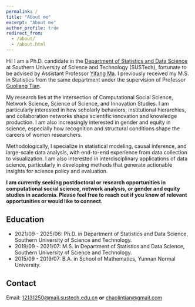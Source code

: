 ```yaml
---
permalink: /
title: "About me"
excerpt: "About me"
author_profile: true
redirect_from: 
  - /about/
  - /about.html
---
```


<!-- <img src="../images/2023.8.jpg" width="600"> -->

Hi! I am a Ph.D. candidate in the [Department of Statistics and Data Science](https://stat-ds.sustech.edu.cn/) at Southern University of Science and Technology (SUSTech), fortunate to be advised by Assistant Professor [Yifang Ma](https://faculty.sustech.edu.cn/?tagid=mayf&iscss=1&snapid=1&orderby=date&go=2). I previously received my M.S. in Statistics from the same department under the supervision of Professor [Guoliang Tian](https://faculty.sustech.edu.cn/?tagid=tiangl&iscss=1&snapid=1&orderby=date&go=2).

My research lies at the intersection of Computational Social Science, Network Science, Science of Science, and Innovation Studies. I am particularly interested in how scholarly behaviors, institutional hierarchies, and collaboration networks shape scientific innovation and knowledge production. I am also increasingly interested in gender and equity in science, especially how recognition and structural conditions shape the careers of women researchers.

Methodologically, I specialize in statistical modeling, causal inference, and large-scale data analysis, with end-to-end experience from data collection to visualization. I am also interested in interdisciplinary applications of data science, particularly in developing methods that generate actionable insights for science policy and evaluation.

**I am currently seeking postdoctoral or research opportunities in computational social science, network analysis, or gender and equity studies in academia. Please feel free to reach out if you know of relevant opportunities or would like to connect.**

## Education
* 2021/09 - 2025/06:  Ph.D. in Department of Statistics and Data Science, Southern University of Science and Technology.
* 2019/09 - 2021/07:  M.S. in Department of Statistics and Data Science, Southern University of Science and Technology.
* 2015/09 - 2019/07:  B.A. in School of Mathematics, Yunnan Normal University.

## Contact
Email: 12131250@mail.sustech.edu.cn **or** chaolintian@gmail.com
